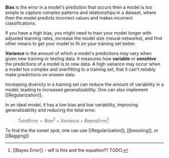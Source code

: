 **Bias** is the error in a model's prediction that occurs then a model is too simple to capture complex patterns and relationships in a dataset, where then the model predicts incorrect values and makes incorrect classifications.

If you have a high bias, you might need to train your model longer with adjusted learning rates, increase the model size (neural networks), and find other means to get your model to fit on your training set better.

**Variance** is the amount of which a model's predictions may vary when given new training or testing data. It measures how **variable** or **sensitive** the predictions of a model is to new data. A high variance may occur when a model too complex and overfitting to a training set, that it can't reliably make predictions on unseen data.

Increasing diversity in a training set can reduce the amount of variability in a model, leading to increased generalizability. One can also implement [[Regularization]].

In an ideal model, it has a low bias and low variability, improving generalizability and reducing the total error.

>$Total Error = Bias^2 + Variance + Bayes Error$[^1]


To find the the sweet spot, one can use [[Regularization]], [[boosting]], or [[Bagging]]

[^1]: [[Bayes Error]] - wtf is this and the equation?? TODO.